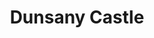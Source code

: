 ---
title: "Dunsany Castle"
address: " Dunsany, Dunshaughlin, Co. Meath"
tel: "+353 (0)46 902 6202"
county: "Meath"
category: "Castles"
type: "Content"
lat: "53.53533935546875"
lng: "-6.594171524047852"
---